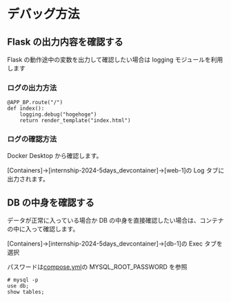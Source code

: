# デバッグ方法

## Flask の出力内容を確認する

Flask の動作途中の変数を出力して確認したい場合は logging モジュールを利用します

### ログの出力方法

```
@APP_BP.route("/")
def index():
    logging.debug("hogehoge")
    return render_template("index.html")
```

### ログの確認方法

Docker Desktop から確認します。

[Containers]->[internship-2024-5days_devcontainer]->[web-1]の Log タブに出力されます。

## DB の中身を確認する

データが正常に入っている場合か DB の中身を直接確認したい場合は、コンテナの中に入って確認します。

[Containers]->[internship-2024-5days_devcontainer]->[db-1]の Exec タブを選択

パスワードは[compose.yml](../docker-images/compose.yml)の MYSQL_ROOT_PASSWORD を参照

```
# mysql -p
use db;
show tables;
```
